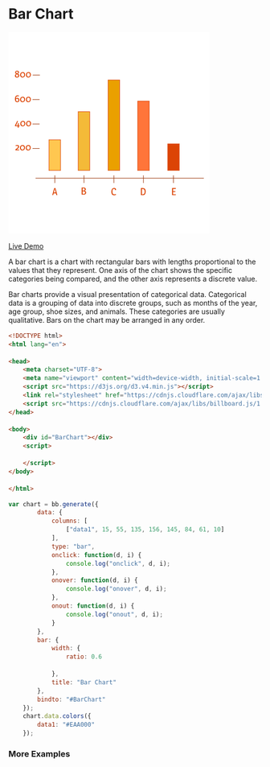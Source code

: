 # Bar Chart

![image](assets/image.png)

[Live Demo](http://geoviz.ceoas.oregonstate.edu/neocarto/modules/graphics/bar/index.html)

A bar chart is a chart with rectangular bars with lengths proportional to the values that they represent.  One axis of the chart shows the specific categories being compared, and the other axis represents a discrete value.

Bar charts provide a visual presentation of categorical data. Categorical data is a grouping of data into discrete groups, such as months of the year, age group, shoe sizes, and animals. These categories are usually qualitative. Bars on the chart may be arranged in any order.


```html
<!DOCTYPE html>
<html lang="en">

<head>
    <meta charset="UTF-8">
    <meta name="viewport" content="width=device-width, initial-scale=1.0">
    <script src="https://d3js.org/d3.v4.min.js"></script>
    <link rel="stylesheet" href="https://cdnjs.cloudflare.com/ajax/libs/billboard.js/1.3.0/billboard.min.css">
    <script src="https://cdnjs.cloudflare.com/ajax/libs/billboard.js/1.3.0/billboard.js"></script>
</head>

<body>
    <div id="BarChart"></div>
    <script>

    </script>
</body>

</html>
```


```javascript
var chart = bb.generate({
        data: {
            columns: [
                ["data1", 15, 55, 135, 156, 145, 84, 61, 10]
            ],
            type: "bar",
            onclick: function(d, i) {
                console.log("onclick", d, i);
            },
            onover: function(d, i) {
                console.log("onover", d, i);
            },
            onout: function(d, i) {
                console.log("onout", d, i);
            }
        },
        bar: {
            width: {
                ratio: 0.6

            },
            title: "Bar Chart"
        },
        bindto: "#BarChart"
    });
    chart.data.colors({
        data1: "#EAA000"
    });
```


### More Examples

